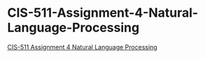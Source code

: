 # CIS-511-Assignment-4-Natural-Language-Processing
[CIS-511 Assignment 4 Natural Language Processing](https://codingherolab.com/product/cis-511-assignment-4-natural-language-processing/)
